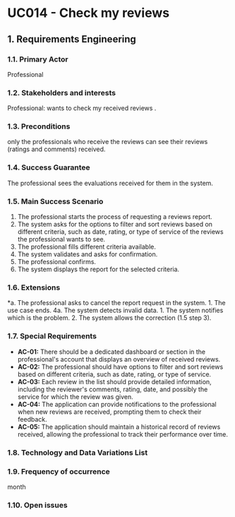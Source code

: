 # UC014 - Check my reviews

## 1. Requirements Engineering

### 1.1. Primary Actor
Professional

### 1.2. Stakeholders and interests
Professional: wants to check my received reviews . 

### 1.3. Preconditions
only the professionals who receive the reviews can see their reviews (ratings and comments) received.

### 1.4. Success Guarantee
The professional sees the evaluations received for them in the system.

### 1.5. Main Success Scenario
1. The professional starts the process of requesting a reviews report.
2. The system asks for the options to filter and sort reviews based on different criteria, such as date, rating, or type of service of the reviews the professional wants to see.
3. The professional fills different criteria available.
4. The system validates and asks for confirmation.
5. The professional confirms.
6. The system displays the report for the selected criteria.

### 1.6. Extensions
*a. The professional asks to cancel the report request in the system.
    1. The use case ends.
4a. The system detects invalid data.
    1. The system notifies which is the problem.
    2. The system allows the correction (1.5 step 3).

### 1.7. Special Requirements
* **AC-01:** There should be a dedicated dashboard or section in the professional's account that displays an overview of received reviews.
* **AC-02:** The professional should have options to filter and sort reviews based on different criteria, such as date, rating, or type of service.
* **AC-03:** Each review in the list should provide detailed information, including the reviewer's comments, rating, date, and possibly the service for which the review was given.
* **AC-04:** The application can provide notifications to the professional when new reviews are received, prompting them to check their feedback.
* **AC-05:** The application should maintain a historical record of reviews received, allowing the professional to track their performance over time.


### 1.8. Technology and Data Variations List

### 1.9. Frequency of occurrence
month

### 1.10. Open issues
